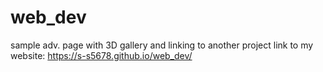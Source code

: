 # web_dev
sample adv. page with 3D gallery and linking to another project
link to my website: https://s-s5678.github.io/web_dev/

